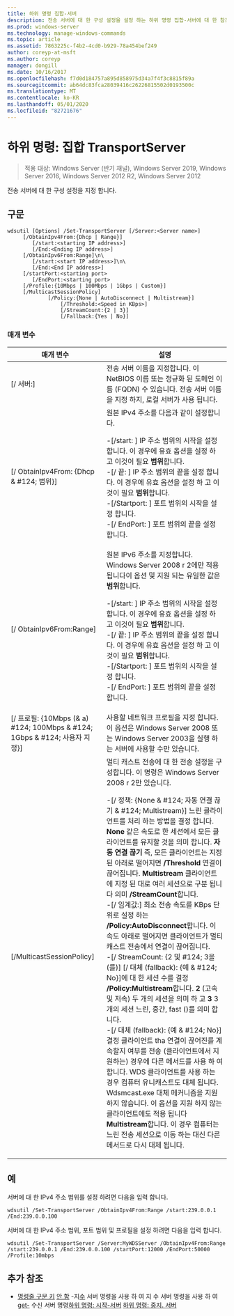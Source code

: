 ```yaml
---
title: 하위 명령 집합-서버
description: 전송 서버에 대 한 구성 설정을 설정 하는 하위 명령 집합-서버에 대 한 참조 항목입니다.
ms.prod: windows-server
ms.technology: manage-windows-commands
ms.topic: article
ms.assetid: 7863225c-f4b2-4cd0-b929-78a454bef249
author: coreyp-at-msft
ms.author: coreyp
manager: dongill
ms.date: 10/16/2017
ms.openlocfilehash: f7d0d184757a895d858975d34a7f4f3c8815f89a
ms.sourcegitcommit: ab64dc83fca28039416c26226815502d0193500c
ms.translationtype: MT
ms.contentlocale: ko-KR
ms.lasthandoff: 05/01/2020
ms.locfileid: "82721676"
---
```

# <a name="subcommand-set-transportserver"></a>하위 명령: 집합 TransportServer

> 적용 대상: Windows Server (반기 채널), Windows Server 2019, Windows Server 2016, Windows Server 2012 R2, Windows Server 2012

전송 서버에 대 한 구성 설정을 지정 합니다.

## <a name="syntax"></a>구문
```
wdsutil [Options] /Set-TransportServer [/Server:<Server name>]
     [/ObtainIpv4From:{Dhcp | Range}]
        [/start:<starting IP address>]
        [/End:<Ending IP address>]
     [/ObtainIpv6From:Range]\n\
        [/start:<start IP address>]\n\
        [/End:<End IP address>]      
     [/startPort:<starting port>
        [/EndPort:<starting port>
     [/Profile:{10Mbps | 100Mbps | 1Gbps | Custom}]    
     [/MulticastSessionPolicy]
             [/Policy:{None | AutoDisconnect | Multistream}]
                 [/Threshold:<Speed in KBps>]
                 [/StreamCount:{2 | 3}]
                 [/Fallback:{Yes | No}]
```
### <a name="parameters"></a>매개 변수
|매개 변수|설명|
|-------|--------|
|[/ 서버:<Server name>]|전송 서버 이름을 지정합니다. 이 NetBIOS 이름 또는 정규화 된 도메인 이름 (FQDN) 수 있습니다. 전송 서버 이름을 지정 하지, 로컬 서버가 사용 됩니다.|
|[/ ObtainIpv4From: {Dhcp & #124; 범위}]|원본 IPv4 주소를 다음과 같이 설정합니다.<p>-[/start: <IP address>] IP 주소 범위의 시작을 설정 합니다. 이 경우에 유효 옵션을 설정 하 고 이것이 필요 **범위**합니다.<br />-[/ 끝: <IP address>] IP 주소 범위의 끝을 설정 합니다. 이 경우에 유효 옵션을 설정 하 고 이것이 필요 **범위**합니다.<br />-[/Startport: <port>] 포트 범위의 시작을 설정 합니다.<br />-[/ EndPort: <port>] 포트 범위의 끝을 설정 합니다.|
|[/ ObtainIpv6From:Range]|원본 IPv6 주소를 지정합니다. Windows Server 2008 r 2에만 적용 됩니다이 옵션 및 지원 되는 유일한 값은 **범위**합니다.<p>-[/start: <IP address>] IP 주소 범위의 시작을 설정 합니다. 이 경우에 유효 옵션을 설정 하 고 이것이 필요 **범위**합니다.<br />-[/ 끝: <IP address>] IP 주소 범위의 끝을 설정 합니다. 이 경우에 유효 옵션을 설정 하 고 이것이 필요 **범위**합니다.<br />-[/Startport: <port>] 포트 범위의 시작을 설정 합니다.<br />-[/ EndPort: <port>] 포트 범위의 끝을 설정 합니다.|
|[/ 프로필: {10Mbps (& a) #124; 100Mbps & #124; 1Gbps & #124; 사용자 지정}]|사용할 네트워크 프로필을 지정 합니다. 이 옵션은 Windows Server 2008 또는 Windows Server 2003을 실행 하는 서버에 사용할 수만 있습니다.|
|[/MulticastSessionPolicy]|멀티 캐스트 전송에 대 한 전송 설정을 구성합니다. 이 명령은 Windows Server 2008 r 2만 있습니다.<p>-[/ 정책: {None & #124; 자동 연결 끊기 & #124; Multistream}] 느린 클라이언트를 처리 하는 방법을 결정 합니다. **None** 같은 속도로 한 세션에서 모든 클라이언트를 유지할 것을 의미 합니다. **자동 연결 끊기** 즉, 모든 클라이언트는 지정 된 아래로 떨어지면 **/Threshold** 연결이 끊어집니다. **Multistream** 클라이언트에 지정 된 대로 여러 세션으로 구분 됩니다 의미 **/StreamCount**합니다.<br />-[/ 임계값:<Speed in KBps>] 최소 전송 속도를 KBps 단위로 설정 하는 **/Policy:AutoDisconnect**합니다. 이 속도 아래로 떨어지면 클라이언트가 멀티 캐스트 전송에서 연결이 끊어집니다.<br />-[/ StreamCount: {2 및 #124; 3을 (를)] [/ 대체 (fallback): {예 & #124; No}]에 대 한 세션 수를 결정 **/Policy:Multistream**합니다. **2** (고속 및 저속) 두 개의 세션을 의미 하 고 **3** 3 개의 세션 느린, 중간, fast ()를 의미 합니다.<br />-[/ 대체 (fallback): {예 & #124; No}] 결정 클라이언트 tha 연결이 끊어진를 계속할지 여부를 전송 (클라이언트에서 지 원하는) 경우에 다른 메서드를 사용 하 여 합니다. WDS 클라이언트를 사용 하는 경우 컴퓨터 유니캐스트도 대체 됩니다. Wdsmcast.exe 대체 메커니즘을 지원 하지 않습니다. 이 옵션을 지원 하지 않는 클라이언트에도 적용 됩니다 **Multistream**합니다. 이 경우 컴퓨터는 느린 전송 세션으로 이동 하는 대신 다른 메서드로 다시 대체 됩니다.|
## <a name="examples"></a>예
서버에 대 한 IPv4 주소 범위를 설정 하려면 다음을 입력 합니다.
```
wdsutil /Set-TransportServer /ObtainIpv4From:Range /start:239.0.0.1 /End:239.0.0.100
```
서버에 대 한 IPv4 주소 범위, 포트 범위 및 프로필을 설정 하려면 다음을 입력 합니다.
```
wdsutil /Set-TransportServer /Server:MyWDSServer /ObtainIpv4From:Range /start:239.0.0.1 /End:239.0.0.100 /startPort:12000 /EndPort:50000 /Profile:10mbps
```
## <a name="additional-references"></a>추가 참조
- [명령줄 구문 키](command-line-syntax-key.md)
[안 함](using-the-disable-transportserver-command.md)
-지[수](using-the-enable-transportserver-command.md)
서버 명령을 사용 하 여 지 수 서버 명령을 사용 하 여[get-](using-the-get-transportserver-command.md)
수신 서버 명령[하위 명령: 시작-서버](subcommand-start-transportserver.md)
[하위 명령: 중지. 서버](subcommand-stop-transportserver.md)
